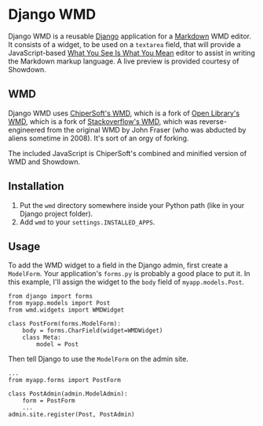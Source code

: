 Django WMD
==========

Django WMD is a reusable [Django](http://www.djangoproject.com) application for a [Markdown](http://daringfireball.net/projects/markdown/) WMD editor. It consists of a widget, to be used on a `textarea` field, that will provide a JavaScript-based [What You See Is What You Mean](https://secure.wikimedia.org/wikipedia/en/wiki/WYSIWYM) editor to assist in writing the Markdown markup language. A live preview is provided courtesy of Showdown.

WMD
---

Django WMD uses [ChiperSoft's WMD](https://github.com/ChiperSoft/wmd), which is a fork of [Open Library's WMD](https://github.com/openlibrary/wmd), which is a fork of [Stackoverflow's WMD](https://github.com/derobins/wmd/), which was reverse-engineered from the original WMD by John Fraser (who was abducted by aliens sometime in 2008). It's sort of an orgy of forking.

The included JavaScript is ChiperSoft's combined and minified version of WMD and Showdown.

Installation
------------

1.  Put the `wmd` directory somewhere inside your Python path (like in your Django project folder).
2.  Add `wmd` to your `settings.INSTALLED_APPS`.

Usage
-----

To add the WMD widget to a field in the Django admin, first create a `ModelForm`. Your application's `forms.py` is probably a good place to put it. In this example, I'll assign the widget to the `body` field of `myapp.models.Post`.

    from django import forms
    from myapp.models import Post
    from wmd.widgets import WMDWidget

    class PostForm(forms.ModelForm):
        body = forms.CharField(widget=WMDWidget)
        class Meta:
            model = Post

Then tell Django to use the `ModelForm` on the admin site.

    ...
    from myapp.forms import PostForm
    
    class PostAdmin(admin.ModelAdmin):
        form = PostForm
        ...
    admin.site.register(Post, PostAdmin)
